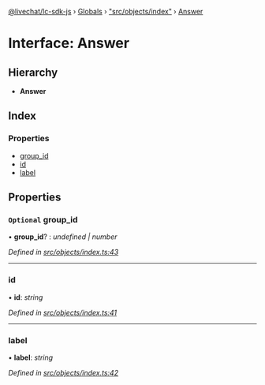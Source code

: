 [@livechat/lc-sdk-js](../README.md) › [Globals](../globals.md) › ["src/objects/index"](../modules/_src_objects_index_.md) › [Answer](_src_objects_index_.answer.md)

# Interface: Answer

## Hierarchy

* **Answer**

## Index

### Properties

* [group_id](_src_objects_index_.answer.md#optional-group_id)
* [id](_src_objects_index_.answer.md#id)
* [label](_src_objects_index_.answer.md#label)

## Properties

### `Optional` group_id

• **group_id**? : *undefined | number*

*Defined in [src/objects/index.ts:43](https://github.com/livechat/lc-sdk-js/blob/04572ce/src/objects/index.ts#L43)*

___

###  id

• **id**: *string*

*Defined in [src/objects/index.ts:41](https://github.com/livechat/lc-sdk-js/blob/04572ce/src/objects/index.ts#L41)*

___

###  label

• **label**: *string*

*Defined in [src/objects/index.ts:42](https://github.com/livechat/lc-sdk-js/blob/04572ce/src/objects/index.ts#L42)*
